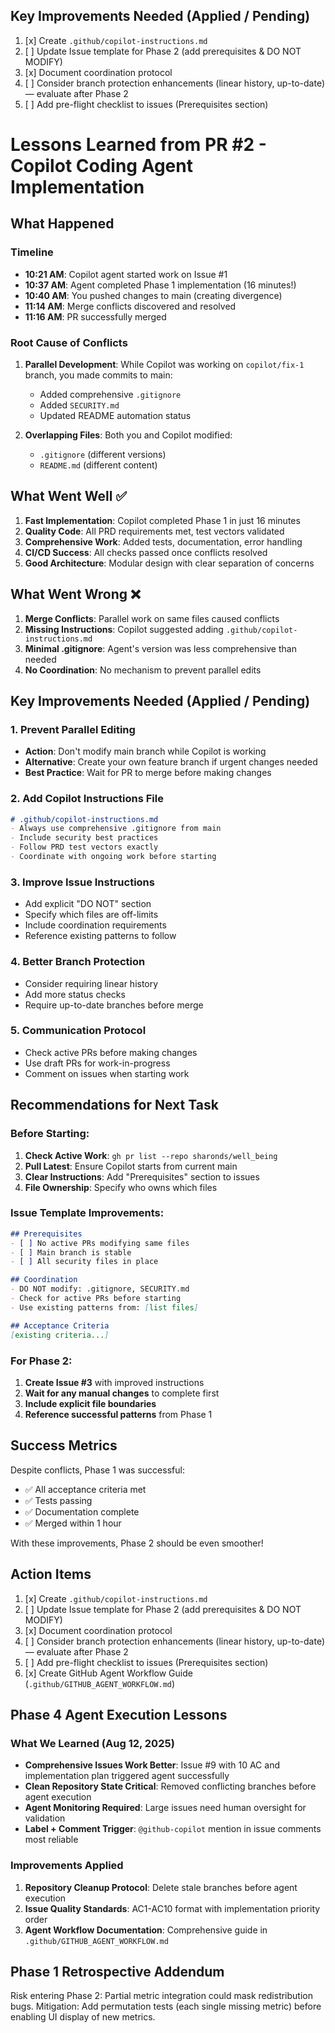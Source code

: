 ## Key Improvements Needed (Applied / Pending)
1. [x] Create `.github/copilot-instructions.md`
2. [ ] Update Issue template for Phase 2 (add prerequisites & DO NOT MODIFY)
3. [x] Document coordination protocol
4. [ ] Consider branch protection enhancements (linear history, up-to-date) — evaluate after Phase 2
5. [ ] Add pre-flight checklist to issues (Prerequisites section)
# Lessons Learned from PR #2 - Copilot Coding Agent Implementation

## What Happened

### Timeline
- **10:21 AM**: Copilot agent started work on Issue #1
- **10:37 AM**: Agent completed Phase 1 implementation (16 minutes!)
- **10:40 AM**: You pushed changes to main (creating divergence)
- **11:14 AM**: Merge conflicts discovered and resolved
- **11:16 AM**: PR successfully merged

### Root Cause of Conflicts
1. **Parallel Development**: While Copilot was working on `copilot/fix-1` branch, you made commits to main:
   - Added comprehensive `.gitignore` 
   - Added `SECURITY.md`
   - Updated README automation status

2. **Overlapping Files**: Both you and Copilot modified:
   - `.gitignore` (different versions)
   - `README.md` (different content)

## What Went Well ✅

1. **Fast Implementation**: Copilot completed Phase 1 in just 16 minutes
2. **Quality Code**: All PRD requirements met, test vectors validated
3. **Comprehensive Work**: Added tests, documentation, error handling
4. **CI/CD Success**: All checks passed once conflicts resolved
5. **Good Architecture**: Modular design with clear separation of concerns

## What Went Wrong ❌

1. **Merge Conflicts**: Parallel work on same files caused conflicts
2. **Missing Instructions**: Copilot suggested adding `.github/copilot-instructions.md`
3. **Minimal .gitignore**: Agent's version was less comprehensive than needed
4. **No Coordination**: No mechanism to prevent parallel edits

## Key Improvements Needed (Applied / Pending)

### 1. **Prevent Parallel Editing**
- **Action**: Don't modify main branch while Copilot is working
- **Alternative**: Create your own feature branch if urgent changes needed
- **Best Practice**: Wait for PR to merge before making changes

### 2. **Add Copilot Instructions File**
```markdown
# .github/copilot-instructions.md
- Always use comprehensive .gitignore from main
- Include security best practices
- Follow PRD test vectors exactly
- Coordinate with ongoing work before starting
```

### 3. **Improve Issue Instructions**
- Add explicit "DO NOT" section
- Specify which files are off-limits
- Include coordination requirements
- Reference existing patterns to follow

### 4. **Better Branch Protection**
- Consider requiring linear history
- Add more status checks
- Require up-to-date branches before merge

### 5. **Communication Protocol**
- Check active PRs before making changes
- Use draft PRs for work-in-progress
- Comment on issues when starting work

## Recommendations for Next Task

### Before Starting:
1. **Check Active Work**: `gh pr list --repo sharonds/well_being`
2. **Pull Latest**: Ensure Copilot starts from current main
3. **Clear Instructions**: Add "Prerequisites" section to issues
4. **File Ownership**: Specify who owns which files

### Issue Template Improvements:
```markdown
## Prerequisites
- [ ] No active PRs modifying same files
- [ ] Main branch is stable
- [ ] All security files in place

## Coordination
- DO NOT modify: .gitignore, SECURITY.md
- Check for active PRs before starting
- Use existing patterns from: [list files]

## Acceptance Criteria
[existing criteria...]
```

### For Phase 2:
1. **Create Issue #3** with improved instructions
2. **Wait for any manual changes** to complete first
3. **Include explicit file boundaries**
4. **Reference successful patterns** from Phase 1

## Success Metrics

Despite conflicts, Phase 1 was successful:
- ✅ All acceptance criteria met
- ✅ Tests passing
- ✅ Documentation complete
- ✅ Merged within 1 hour

With these improvements, Phase 2 should be even smoother!

## Action Items

1. [x] Create `.github/copilot-instructions.md`
2. [ ] Update Issue template for Phase 2 (add prerequisites & DO NOT MODIFY)
3. [x] Document coordination protocol
4. [ ] Consider branch protection enhancements (linear history, up-to-date) — evaluate after Phase 2
5. [ ] Add pre-flight checklist to issues (Prerequisites section)
6. [x] Create GitHub Agent Workflow Guide (`.github/GITHUB_AGENT_WORKFLOW.md`)

## Phase 4 Agent Execution Lessons

### What We Learned (Aug 12, 2025)
- **Comprehensive Issues Work Better**: Issue #9 with 10 AC and implementation plan triggered agent successfully
- **Clean Repository State Critical**: Removed conflicting branches before agent execution
- **Agent Monitoring Required**: Large issues need human oversight for validation
- **Label + Comment Trigger**: `@github-copilot` mention in issue comments most reliable

### Improvements Applied
1. **Repository Cleanup Protocol**: Delete stale branches before agent execution
2. **Issue Quality Standards**: AC1-AC10 format with implementation priority order
3. **Agent Workflow Documentation**: Comprehensive guide in `.github/GITHUB_AGENT_WORKFLOW.md`

## Phase 1 Retrospective Addendum
Risk entering Phase 2: Partial metric integration could mask redistribution bugs. Mitigation: Add permutation tests (each single missing metric) before enabling UI display of new metrics.